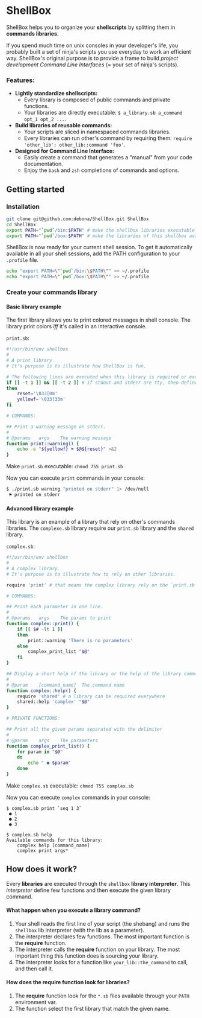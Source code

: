 ShellBox
=========

ShellBox helps you to organize your **shellscripts** by splitting them in **commands libraries**.

If you spend much time on unix consoles in your developer's life, you probably built a set of ninja's scripts you use everyday to work an efficient way. ShellBox's original purpose is to provide a frame to build *project development Command Line Interfaces* (= your set of ninja's scripts).

### Features:

- **Lightly standardize shellscripts:**
    - Every library is composed of public commands and private functions.
    - Your libraries are directly executable: `$ a_library.sb a_command opt_1 opt_2 ...`.
- **Build libraries of reusable commands:**
    - Your scripts are sliced in namespaced commands libraries.
    - Every libraries can run other's command by requiring them: `require 'other_lib'; other_lib::command 'foo'`.
- **Designed for Command Line Interface:**
    - Easily create a command that generates a "manual" from your code documentation.
    - Enjoy the `bash` and `zsh` completions of commands and options.


## Getting started

### Installation

```sh
git clone git@github.com:debona/ShellBox.git ShellBox
cd ShellBox
export PATH="`pwd`/bin:$PATH" # make the shellbox libraries executable
export PATH="`pwd`/box:$PATH" # make the libraries of this shellbox available in your PATH
```

ShellBox is now ready for your current shell session.
To get it automatically available in all your shell sessions, add the PATH configuration to your `.profile` file.

```sh
echo "export PATH=\"`pwd`/bin:\$PATH\"" >> ~/.profile
echo "export PATH=\"`pwd`/box:\$PATH\"" >> ~/.profile
```

### Create your commands library

#### Basic library example

The first library allows you to print colored messages in shell console. The library print colors *iff* it's called in an interactive console.

`print.sb`:

```sh
#!/usr/bin/env shellbox
#
# A print library.
# It's purpose is to illustrate how ShellBox is fun.

# The following lines are executed when this library is required or executed.
if [[ -t 1 ]] && [[ -t 2 ]] # if stdout and stderr are tty, then define colors
then
	reset='\033[0m'
	yellowf='\033[33m'
fi

# COMMANDS:

## Print a warning message on stderr.
#
# @params	args	The warning message
function print::warning() {
	echo -e "${yellowf} ⚑ $@${reset}" >&2
}
```

Make `print.sb` executable: `chmod 755 print.sb`

Now you can execute `print` commands in your console:

```sh
$ ./print.sb warning "printed on stderr" 1> /dev/null
 ⚑ printed on stderr
```

#### Advanced library example

This library is an example of a library that rely on other's commands libraries. The `complexe.sb` library require our `print.sb` library and the `shared` library.

`complex.sb`:

```sh
#!/usr/bin/env shellbox
#
# A complex library.
# It's purpose is to illustrate how to rely on other libraries.

require 'print' # that means the complex library rely on the `print.sb` library

# COMMANDS:

## Print each parameter in one line.
#
# @params	args	The params to print
function complex::print() {
	if [[ $# -lt 1 ]]
	then
		print::warning 'There is no parameters'
	else
		complex_print_list "$@"
	fi
}

## Display a short help of the library or the help of the library command provided
#
# @param	[command_name]	The command name
function complex::help() {
	require 'shared' # a library can be required everywhere
	shared::help 'complex' "$@"
}

# PRIVATE FUNCTIONS:

## Print all the given params separated with the delimiter
#
# @param	args	The parameters
function complex_print_list() {
	for param in "$@"
	do
		echo " ● $param"
	done
}
```

Make `complex.sb` executable: `chmod 755 complex.sb`

Now you can execute `complex` commands in your console:

	$ complex.sb print `seq 1 3`
	 ● 1
	 ● 2
	 ● 3

	$ complex.sb help
	Available commands for this library:
	    complex help [command_name]
	    complex print args*


## How does it work?

Every **libraries** are executed through the `shellbox` **library interpreter**. This *interpreter* define few functions and then execute the given library command.

#### What happen when you execute a library command?

1. Your shell reads the first line of your script (the shebang) and runs the `shellbox` lib interpreter (with the lib as a parameter).
2. The interpreter declares few functions. The most important function is the **require** function.
3. The interpreter calls the **require** function on your library. The most important thing this function does is sourcing your library.
4. The interpreter looks for a function like `your_lib::the_command` to call, and then call it.


#### How does the require function look for libraries?

1. The **require** function look for the `*.sb` files available through your `PATH` environment var.
2. The function select the first library that match the given name.


